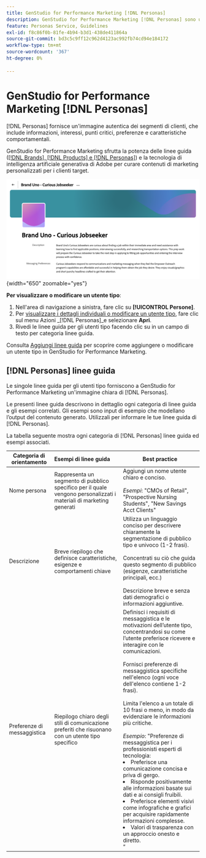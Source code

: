 ```yaml
---
title: GenStudio for Performance Marketing [!DNL Personas]
description: GenStudio for Performance Marketing [!DNL Personas] sono una rappresentazione fedele dei segmenti di clienti, che ne acquisisce interessi, punti critici, preferenze e caratteristiche comportamentali.
feature: Personas Service, Guidelines
exl-id: f8c86f0b-81fe-4b94-b3d1-438de411864a
source-git-commit: bd3c5c9ff12c962d4123ac992fb74cd94e184172
workflow-type: tm+mt
source-wordcount: '367'
ht-degree: 0%

---
```


# GenStudio for Performance Marketing [!DNL Personas]

[!DNL Personas] fornisce un&#39;immagine autentica dei segmenti di clienti, che include informazioni, interessi, punti critici, preferenze e caratteristiche comportamentali.

GenStudio for Performance Marketing sfrutta la potenza delle linee guida ([[!DNL Brands], [!DNL Products] e [!DNL Personas]](overview.md)) e la tecnologia di intelligenza artificiale generativa di Adobe per curare contenuti di marketing personalizzati per i clienti target&#x200B;.

![[!DNL Personas] linee guida in GenStudio for Performance Marketing](/help/assets/personas-guidelines.png){width="650" zoomable="yes"}

**Per visualizzare o modificare un utente tipo**:

1. Nell&#39;area di navigazione a sinistra, fare clic su **[!UICONTROL Persone]**.
1. Per [visualizzare i dettagli individuali o modificare un utente tipo](add-guidelines.md#manage-personas), fare clic sul menu Azioni _[!DNL Personas]_e selezionare **Apri**.
1. Rivedi le linee guida per gli utenti tipo facendo clic su in un campo di testo per categoria linee guida.

Consulta [Aggiungi linee guida](add-guidelines.md) per scoprire come aggiungere o modificare un utente tipo in GenStudio for Performance Marketing.

## [!DNL Personas] linee guida

Le singole linee guida per gli utenti tipo forniscono a GenStudio for Performance Marketing un&#39;immagine chiara di [!DNL Personas].

Le presenti linee guida descrivono in dettaglio ogni categoria di linee guida e gli esempi correlati. Gli esempi sono input di esempio che modellano l’output del contenuto generato. Utilizzali per informare le tue linee guida di [!DNL Personas].

La tabella seguente mostra ogni categoria di [!DNL Personas] linee guida ed esempi associati.

| Categoria di orientamento | Esempi di linee guida | Best practice |
| ------------------| :---------- |-------------|
| Nome persona | Rappresenta un segmento di pubblico specifico per il quale vengono personalizzati i materiali di marketing generati | Aggiungi un nome utente chiaro e conciso.<br><br>_Esempi_: &quot;CMOs of Retail&quot;, &quot;Prospective Nursing Students&quot;, &quot;New Savings Acct Clients&quot; |
| Descrizione | Breve riepilogo che definisce caratteristiche, esigenze e comportamenti chiave | Utilizza un linguaggio conciso per descrivere chiaramente la segmentazione di pubblico tipo e univoco (1-2 frasi).<br><br>Concentrati su ciò che guida questo segmento di pubblico (esigenze, caratteristiche principali, ecc.)<br><br>Descrizione breve e senza dati demografici o informazioni aggiuntive. |
| Preferenze di messaggistica | Riepilogo chiaro degli stili di comunicazione preferiti che risuonano con un utente tipo specifico | Definisci i requisiti di messaggistica e le motivazioni dell’utente tipo, concentrandosi su come l’utente preferisce ricevere e interagire con le comunicazioni.<br><br>Fornisci preferenze di messaggistica specifiche nell&#39;elenco (ogni voce dell&#39;elenco contiene 1-2 frasi).<br><br>Limita l&#39;elenco a un totale di 10 frasi o meno, in modo da evidenziare le informazioni più critiche.<br><br>_Esempio_: &quot;Preferenze di messaggistica per i professionisti esperti di tecnologia:<li>Preferisce una comunicazione concisa e priva di gergo.</li><li>Risponde positivamente alle informazioni basate sui dati e ai consigli fruibili.</li><li>Preferisce elementi visivi come infografiche e grafici per acquisire rapidamente informazioni complesse.</li><li>Valori di trasparenza con un approccio onesto e diretto.</li>” |

